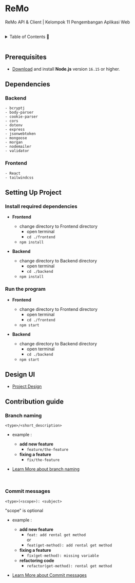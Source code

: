 <h1> ReMo </h1>
<p> ReMo API & Client | Kelompok 11 Pengembangan Aplikasi Web</p>

<br>

<details>
  <summary>Table of Contents 📝</summary>
  <ol>
    <li><a href="#prerequisites">Prerequisites</a></li>
    <li><a href="#dependencies">Dependencies</a></li>
    <li><a href="#setting-up-project">Setting Up Project</a>
      <ul>
        <li><a href="#install-required-dependencies">Install required dependencies</a></li>
        <li><a href="#run-the-program">Run the program</a></li>
      </ul>
    </li>
    <li><a href="#design-ui">Design UI</a></li>
    <li><a href="#contribution-guide">Contribution guide</a>
      <ul>
        <li><a href="#branch-naming">Branch naming</a></li>
        <li><a href="#commit-messages">Commit messages</a></li>
      </ul>
    </li>
  </ol>
</details>
<br>

## Prerequisites

- [Download](https://nodejs.org/en/download/) and install **Node.js** version `16.15` or higher.

## Dependencies

### Backend
  ```
  - bcryptj
  - body-parser
  - cookie-parser
  - cors
  - dotenv
  - express
  - jsonwebtoken
  - mongoose
  - morgan
  - nodemailer
  - validator
  ```
### Frontend
  ```
  - React
  - tailwindcss
  ```

## Setting Up Project

### Install required dependencies

  - **Frontend**
    - change directory to Frontend directory
      - open terminal
      - `cd ./frontend`
    - `npm install`

  - **Backend**
    - change directory to Backend directory
      - open terminal
      - `cd ./backend`
    - `npm install`

### Run the program

  - **Frontend**
    - change directory to Frontend directory
      - open terminal
      - `cd ./frontend`
    - `npm start`

  - **Backend**
    - change directory to Backend directory
      - open terminal
      - `cd ./backend`
    - `npm start`

## Design UI

- [Project Design](https://www.figma.com/file/nePn8DYvwP9pmw85Q0Gzv9/ReMo?node-id=0%3A1)

## Contribution guide

### Branch naming

`<type>/<short_description>`

  - example :
    - **add new feature**
      - `feature/the-feature`
    - **fixing a feature**
      - `fix/the-feature`

  - [Learn More about branch naming ](https://nvie.com/posts/a-successful-git-branching-model/)
  <br/>

### Commit messages
`<type>(<scope>): <subject>`

"scope" is optional

  - example :
    - **add new feature**
      - `feat: add rental get method`
      <br>or
      - `feat(get-method): add rental get method`
    - **fixing a feature**
      - `fix(get-method): missing variable`
    - **refactoring code**
      - `refactor(get-method): rental get method`

  - [Learn More about Commit messages](https://dev.to/i5han3/git-commit-message-convention-that-you-can-follow-1709)
  <br/>
